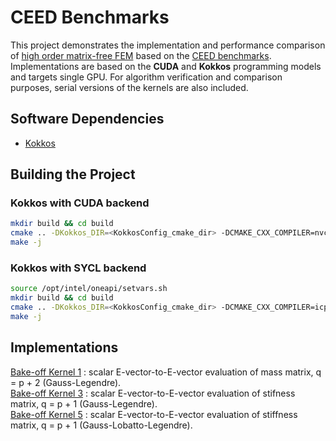 # CEED Benchmarks
This project demonstrates the implementation and performance comparison of [high order matrix-free FEM](docs/presentations/) based on the [CEED benchmarks](https://ceed.exascaleproject.org/bps/). Implementations are based on the **CUDA** and **Kokkos** programming models and targets single GPU. For algorithm verification and comparison purposes, serial versions of the kernels are also included.

## Software Dependencies

- [Kokkos](https://github.com/kokkos/kokkos)

## Building the Project

### Kokkos with CUDA backend

```bash
mkdir build && cd build
cmake .. -DKokkos_DIR=<KokkosConfig_cmake_dir> -DCMAKE_CXX_COMPILER=nvcc_wrapper 
make -j
```

### Kokkos with SYCL backend

```bash
source /opt/intel/oneapi/setvars.sh
mkdir build && cd build
cmake .. -DKokkos_DIR=<KokkosConfig_cmake_dir> -DCMAKE_CXX_COMPILER=icpx 
make -j
```
## Implementations
[Bake-off Kernel 1](docs/BK1.md) : scalar E-vector-to-E-vector evaluation of mass matrix, q = p + 2 (Gauss-Legendre). <br>
[Bake-off Kernel 3](docs/BK3.md) : scalar E-vector-to-E-vector evaluation of stifness matrix, q = p + 1 (Gauss-Legendre). <br>
[Bake-off Kernel 5](docs/BK5.md) : scalar E-vector-to-E-vector evaluation of stiffness matrix, q = p + 1 (Gauss-Lobatto-Legendre).
